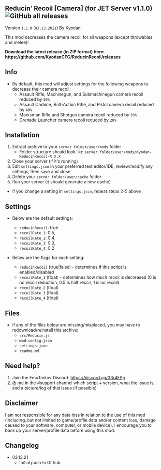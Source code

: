 Reducin' Recoil [Camera] (for JET Server v1.1.0) ![GitHub all releases](https://img.shields.io/github/downloads/KyodanCFG/ReducinRecoil/total?color=green&label=Downloads&style=flat-square)
----------------
Version `1.1.0` (`03.13.2021`)
By Kyodan

This mod decreases the camera recoil for all weapons (except throwables and melee)!

**Download the latest release (in ZIP format) here: https://github.com/KyodanCFG/ReducinRecoil/releases**
                                                                                   
## Info

- By default, this mod will adjust settings for the following weapons to decrease their camera recoil:
    * Assault Rifle, Machinegun, and Submachinegun camera recoil reduced by `50%`
    * Assault Carbine, Bolt-Action Rifle, and Pistol camera recoil reduced by `40%`
    * Marksman Rifle and Shotgun camera recoil reduced by `30%`
    * Grenade Launcher camera recoil reduced by `20%`

## Installation

1. Extract archive to your `server folder/user/mods` folder 
    * Folder structure should look like `server folder/user/mods/Kyodan-ReducinRecoil-X.X.X`
2. Close your server (if it's running)
3. Edit `settings.json` in your preferred text editor/IDE, review/modify any settings, then save and close
4. Delete your `server folder/user/cache` folder
5. Run your server (it should generate a new cache)

* If you change a setting in `settings.json`, repeat steps 2-5 above

## Settings

- Below are the default settings:
    * `reducinRecoil`: true
    * `recoilRate_1`: 0.5,
    * `recoilRate_2`: 0.4,
    * `recoilRate_3`: 0.3,
    * `recoilRate_4`: 0.2

- Below are the flags for each setting:
    * `reducinRecoil` (true|false)          - determines if this script is enabled/disabled
    * `recoilRate_1` (float)                - determines how much recoil is decreased 
                                            (0 is no recoil reduction, 0.5 is half recoil, 1 is no recoil)
    * `recoilRate_2` (float)             
    * `recoilRate_3` (float)
    * `recoilRate_4` (float)

## Files

- If any of the files below are missing/misplaced, you may have to redownload/reinstall this archive:
    * `src/Reducin.js`
    * `mod.config.json`
    * `settings.json`
    * `readme.md`

## Need help?

1. Join the EmuTarkov Discord: https://discord.gg/33r4FPp
2. @ me in the #support channel which script + version, what the issue is, and a picture/log of that issue (if possible)

## Disclaimer

I am not responsible for any data loss in relation to the use of this mod (including, but not limited to game/profile data and/or content loss, damage caused to your software, computer, or mobile device). I encourage you to back up your server/profile data before using this mod.

## Changelog

- 03.13.21
    * Initial push to Github
